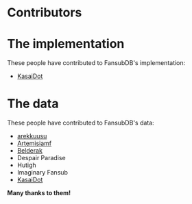 Contributors
============

# The implementation

These people have contributed to FansubDB's implementation:

  * [KasaiDot](https://github.com/KasaiDot)

# The data

These people have contributed to FansubDB's data:

  * [arekkuusu](https://github.com/arekkuusu)
  * [Artemisiamf](https://github.com/Artemisiamf)
  * [Belderak](https://github.com/Belderak)
  * Despair Paradise
  * Hutigh
  * Imaginary Fansub
  * [KasaiDot](https://github.com/KasaiDot)

**Many thanks to them!**
